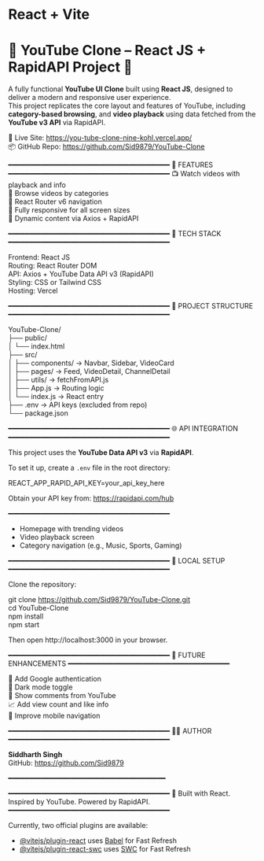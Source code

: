 # React + Vite

# 🎥 YouTube Clone – React JS + RapidAPI Project 🔴

A fully functional **YouTube UI Clone** built using **React JS**, designed to deliver a modern and responsive user experience.  
This project replicates the core layout and features of YouTube, including  **category-based browsing**, and **video playback** using data fetched from the **YouTube v3 API** via RapidAPI.

🔗 Live Site: https://you-tube-clone-nine-kohl.vercel.app/  
📦 GitHub Repo: https://github.com/Sid9879/YouTube-Clone

━━━━━━━━━━━━━━━━━━━━━━━━━━━━━━━━━━━━━━━
🚀 FEATURES
━━━━━━━━━━━━━━━━━━━━━━━━━━━━━━━━━━━━━━━
📺 Watch videos with playback and info  
🧩 Browse videos by categories  
🧭 React Router v6 navigation  
📱 Fully responsive for all screen sizes  
🔄 Dynamic content via Axios + RapidAPI

━━━━━━━━━━━━━━━━━━━━━━━━━━━━━━━━━━━━━━━
🧱 TECH STACK
━━━━━━━━━━━━━━━━━━━━━━━━━━━━━━━━━━━━━━━

Frontend: React JS  
Routing: React Router DOM  
API: Axios + YouTube Data API v3 (RapidAPI)  
Styling: CSS or Tailwind CSS  
Hosting: Vercel

━━━━━━━━━━━━━━━━━━━━━━━━━━━━━━━━━━━━━━━
📁 PROJECT STRUCTURE
━━━━━━━━━━━━━━━━━━━━━━━━━━━━━━━━━━━━━━━

YouTube-Clone/  
├── public/  
│   └── index.html  
├── src/  
│   ├── components/         → Navbar, Sidebar, VideoCard  
│   ├── pages/              → Feed, VideoDetail, ChannelDetail  
│   ├── utils/              → fetchFromAPI.js  
│   ├── App.js              → Routing logic  
│   └── index.js            → React entry  
├── .env                    → API keys (excluded from repo)  
└── package.json

━━━━━━━━━━━━━━━━━━━━━━━━━━━━━━━━━━━━━━━
🌐 API INTEGRATION
━━━━━━━━━━━━━━━━━━━━━━━━━━━━━━━━━━━━━━━

This project uses the **YouTube Data API v3** via **RapidAPI**.

To set it up, create a `.env` file in the root directory:

REACT_APP_RAPID_API_KEY=your_api_key_here

Obtain your API key from: https://rapidapi.com/hub

━━━━━━━━━━━━━━━━━━━━━━━━━━━━━━━━━━━━━━━

- Homepage with trending videos  
- Video playback screen  
- Category navigation (e.g., Music, Sports, Gaming)  

━━━━━━━━━━━━━━━━━━━━━━━━━━━━━━━━━━━━━━━
🧪 LOCAL SETUP
━━━━━━━━━━━━━━━━━━━━━━━━━━━━━━━━━━━━━━━

Clone the repository:

git clone https://github.com/Sid9879/YouTube-Clone.git  
cd YouTube-Clone  
npm install  
npm start

Then open http://localhost:3000 in your browser.

━━━━━━━━━━━━━━━━━━━━━━━━━━━━━━━━━━━━━━━
📌 FUTURE ENHANCEMENTS
━━━━━━━━━━━━━━━━━━━━━━━━━━━━━━━━━━━━━━━

🔐 Add Google authentication  
🌙 Dark mode toggle  
💬 Show comments from YouTube  
📈 Add view count and like info  
📱 Improve mobile navigation

━━━━━━━━━━━━━━━━━━━━━━━━━━━━━━━━━━━━━━━
🙋‍♂️ AUTHOR
━━━━━━━━━━━━━━━━━━━━━━━━━━━━━━━━━━━━━━━

**Siddharth Singh**  
GitHub: https://github.com/Sid9879

━━━━━━━━━━━━━━━━━━━━━━━━━━━━━━━━━━━━━━

━━━━━━━━━━━━━━━━━━━━━━━━━━━━━━━━━━━━━━━
🧠 Built with React. Inspired by YouTube. Powered by RapidAPI.
━━━━━━━━━━━━━━━━━━━━━━━━━━━━━━━━━━━━━━━


Currently, two official plugins are available:

- [@vitejs/plugin-react](https://github.com/vitejs/vite-plugin-react/blob/main/packages/plugin-react/README.md) uses [Babel](https://babeljs.io/) for Fast Refresh
- [@vitejs/plugin-react-swc](https://github.com/vitejs/vite-plugin-react-swc) uses [SWC](https://swc.rs/) for Fast Refresh
